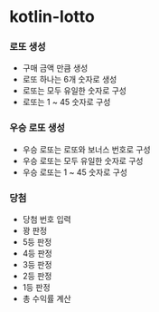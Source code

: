 # kotlin-lotto

### 로또 생성
  * 구매 금액 만큼 생성
  * 로또 하나는 6개 숫자로 생성
  * 로또는 모두 유일한 숫자로 구성
  * 로또는 1 ~ 45 숫자로 구성

### 우승 로또 생성
  * 우승 로또는 로또와 보너스 번호로 구성
  * 우승 로또는 모두 유일한 숫자로 구성
  * 우승 로또는 1 ~ 45 숫자로 구성

### 당첨
  * 당첨 번호 입력
  * 꽝 판정
  * 5등 판정
  * 4등 판정
  * 3등 판정
  * 2등 판정
  * 1등 판정
  * 총 수익률 계산
